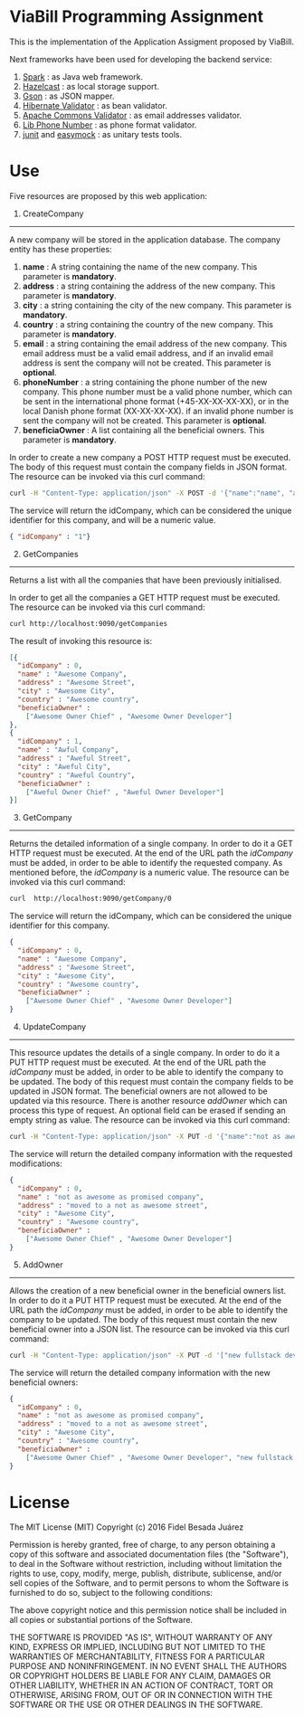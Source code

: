 ViaBill Programming Assignment
=======

This is the implementation of the Application Assigment proposed by ViaBill.

Next frameworks have been used for developing the backend service:

  1. [Spark](http://sparkjava.com/) : as Java web framework.
  2. [Hazelcast](http://hazelcast.org/) : as local storage support.
  2. [Gson](https://github.com/google/gson) : as JSON mapper.
  3. [Hibernate Validator](http://hibernate.org/validator/) : as bean validator.
  4. [Apache Commons Validator](https://commons.apache.org/proper/commons-validator/) : as email addresses validator.
  5. [Lib Phone Number](https://github.com/googlei18n/libphonenumber) : as phone format validator.
  6. [junit](http://junit.org/) and [easymock](http://easymock.org/) : as unitary tests tools.

Use
=======

Five resources are proposed by this web application:

  1. CreateCompany
-----------
A new company will be stored in the application database. The company entity has these properties:
  1. **name** : A string containing the name of the new company. This parameter is **mandatory**.
  2. **address** : a string containing the address of the new company. This parameter is **mandatory**.
  3. **city** : a string containing the city of the new company. This parameter is **mandatory**.
  4. **country** : a string containing the country of the new company. This parameter is **mandatory**.
  5. **email** : a string containing the email address of the new company. This email address must be a valid email address, and if an invalid email address is sent the company will not be created. This parameter is **optional**.
  6. **phoneNumber** : a string containing the phone number of the new company. This phone number must be a valid phone number, which can be sent in the international phone format (+45-XX-XX-XX-XX), or in the local Danish phone format (XX-XX-XX-XX). if an invalid phone number is sent the company will not be created. This parameter is **optional**.
  7. **beneficiaOwner** : A list containing all the beneficial owners. This parameter is **mandatory**.

In order to create a new company a POST HTTP request must be executed.
The body of this request must contain the company fields in JSON format. 
The resource can be invoked via this curl command:

``` sh
curl -H "Content-Type: application/json" -X POST -d '{"name":"name", "address":"address", "city":"city", "country":"country", "email" : "mail@mail.com", "phoneNumber" : "20-21-22-23", "beneficiaOwner":["owner1", "owner2"]}' http://localhost:9090/createCompany
```

The service will return the idCompany, which can be considered the unique identifier for this company, and will be a numeric value.

``` json
{ "idCompany" : "1"}
```

 2. GetCompanies
-----------
Returns a list with all the companies that have been previously initialised.

In order to get all the companies a GET HTTP request must be executed.
The resource can be invoked via this curl command:

``` sh
curl http://localhost:9090/getCompanies
```

The result of invoking this resource is:

``` json
[{
  "idCompany" : 0,
  "name" : "Awesome Company",
  "address" : "Awesome Street",
  "city" : "Awesome City",
  "country" : "Awesome country",
  "beneficiaOwner" : 
    ["Awesome Owner Chief" , "Awesome Owner Developer"]
},
{
  "idCompany" : 1,
  "name" : "Awful Company",
  "address" : "Aweful Street",
  "city" : "Aweful City",
  "country" : "Aweful Country",
  "beneficiaOwner" : 
    ["Aweful Owner Chief" , "Aweful Owner Developer"]
}]
```

  3. GetCompany
-----------
Returns the detailed information of a single company.
In order to do it a GET HTTP request must be executed.
At the end of the URL path the *idCompany* must be added, in order to be able to identify the requested company.
As mentioned before, the *idCompany* is a numeric value.
The resource can be invoked via this curl command:

``` sh
curl  http://localhost:9090/getCompany/0
```

The service will return the idCompany, which can be considered the unique identifier for this company.

``` json
{
  "idCompany" : 0,
  "name" : "Awesome Company",
  "address" : "Awesome Street",
  "city" : "Awesome City",
  "country" : "Awesome country",
  "beneficiaOwner" : 
    ["Awesome Owner Chief" , "Awesome Owner Developer"]
}
```

  4. UpdateCompany
-----------
This resource updates the details of a single company.
In order to do it a PUT HTTP request must be executed.
At the end of the URL path the *idCompany* must be added, in order to be able to identify the company to be updated.
The body of this request must contain the company fields to be updated in JSON format.
The beneficial owners are not allowed to be updated via this resource.
There is another resource *addOwner* which can process this type of request.
An optional field can be erased if sending an empty string as value.
The resource can be invoked via this curl command:

``` sh
curl -H "Content-Type: application/json" -X PUT -d '{"name":"not as awesome as promised company", "address":"moved to a not as awesome street"}' http://localhost:9090/updateCompany/0
```

The service will return the detailed company information with the requested modifications:

``` json
{
  "idCompany" : 0,
  "name" : "not as awesome as promised company",
  "address" : "moved to a not as awesome street",
  "city" : "Awesome City",
  "country" : "Awesome country",
  "beneficiaOwner" : 
    ["Awesome Owner Chief" , "Awesome Owner Developer"]
}
```

  5. AddOwner
-----------
Allows the creation of a new beneficial owner in the beneficial owners list.
In order to do it a PUT HTTP request must be executed.
At the end of the URL path the *idCompany* must be added, in order to be able to identify the company to be updated.
The body of this request must contain the new beneficial owner into a JSON list.
The resource can be invoked via this curl command:

``` sh
curl -H "Content-Type: application/json" -X PUT -d '["new fullstack developer"]' http://localhost:9090/addOwner/0
```

The service will return the detailed company information with the new beneficial owners:

``` json
{
  "idCompany" : 0,
  "name" : "not as awesome as promised company",
  "address" : "moved to a not as awesome street",
  "city" : "Awesome City",
  "country" : "Awesome country",
  "beneficiaOwner" : 
    ["Awesome Owner Chief" , "Awesome Owner Developer", "new fullstack developer"]
}
```

License
=======

The MIT License (MIT)
Copyright (c) 2016 Fidel Besada Juárez

Permission is hereby granted, free of charge, to any person obtaining a copy of this software and associated documentation files (the "Software"), to deal in the Software without restriction, including without limitation the rights to use, copy, modify, merge, publish, distribute, sublicense, and/or sell copies of the Software, and to permit persons to whom the Software is furnished to do so, subject to the following conditions:

The above copyright notice and this permission notice shall be included in all copies or substantial portions of the Software.

THE SOFTWARE IS PROVIDED "AS IS", WITHOUT WARRANTY OF ANY KIND, EXPRESS OR IMPLIED, INCLUDING BUT NOT LIMITED TO THE WARRANTIES OF MERCHANTABILITY, FITNESS FOR A PARTICULAR PURPOSE AND NONINFRINGEMENT. IN NO EVENT SHALL THE AUTHORS OR COPYRIGHT HOLDERS BE LIABLE FOR ANY CLAIM, DAMAGES OR OTHER LIABILITY, WHETHER IN AN ACTION OF CONTRACT, TORT OR OTHERWISE, ARISING FROM, OUT OF OR IN CONNECTION WITH THE SOFTWARE OR THE USE OR OTHER DEALINGS IN THE SOFTWARE.
